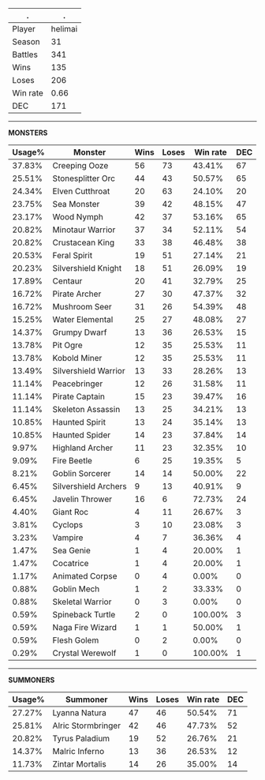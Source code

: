 .|.
|-|-
Player|helimai
Season|31
Battles|341
Wins|135
Loses|206
Win rate|0.66
DEC|171

---
**MONSTERS**

Usage%|Monster|Wins|Loses|Win rate|DEC|
-|-|-|-|-|-|
37.83%|Creeping Ooze|56|73|43.41%|67|
25.51%|Stonesplitter Orc|44|43|50.57%|65|
24.34%|Elven Cutthroat|20|63|24.10%|20|
23.75%|Sea Monster|39|42|48.15%|47|
23.17%|Wood Nymph|42|37|53.16%|65|
20.82%|Minotaur Warrior|37|34|52.11%|54|
20.82%|Crustacean King|33|38|46.48%|38|
20.53%|Feral Spirit|19|51|27.14%|21|
20.23%|Silvershield Knight|18|51|26.09%|19|
17.89%|Centaur|20|41|32.79%|25|
16.72%|Pirate Archer|27|30|47.37%|32|
16.72%|Mushroom Seer|31|26|54.39%|48|
15.25%|Water Elemental|25|27|48.08%|27|
14.37%|Grumpy Dwarf|13|36|26.53%|15|
13.78%|Pit Ogre|12|35|25.53%|11|
13.78%|Kobold Miner|12|35|25.53%|11|
13.49%|Silvershield Warrior|13|33|28.26%|13|
11.14%|Peacebringer|12|26|31.58%|11|
11.14%|Pirate Captain|15|23|39.47%|16|
11.14%|Skeleton Assassin|13|25|34.21%|13|
10.85%|Haunted Spirit|13|24|35.14%|13|
10.85%|Haunted Spider|14|23|37.84%|14|
9.97%|Highland Archer|11|23|32.35%|10|
9.09%|Fire Beetle|6|25|19.35%|5|
8.21%|Goblin Sorcerer|14|14|50.00%|22|
6.45%|Silvershield Archers|9|13|40.91%|9|
6.45%|Javelin Thrower|16|6|72.73%|24|
4.40%|Giant Roc|4|11|26.67%|3|
3.81%|Cyclops|3|10|23.08%|3|
3.23%|Vampire|4|7|36.36%|4|
1.47%|Sea Genie|1|4|20.00%|1|
1.47%|Cocatrice|1|4|20.00%|1|
1.17%|Animated Corpse|0|4|0.00%|0|
0.88%|Goblin Mech|1|2|33.33%|0|
0.88%|Skeletal Warrior|0|3|0.00%|0|
0.59%|Spineback Turtle|2|0|100.00%|3|
0.59%|Naga Fire Wizard|1|1|50.00%|1|
0.59%|Flesh Golem|0|2|0.00%|0|
0.29%|Crystal Werewolf|1|0|100.00%|1|

---
**SUMMONERS**

Usage%|Summoner|Wins|Loses|Win rate|DEC|
-|-|-|-|-|-|
27.27%|Lyanna Natura|47|46|50.54%|71|
25.81%|Alric Stormbringer|42|46|47.73%|52|
20.82%|Tyrus Paladium|19|52|26.76%|21|
14.37%|Malric Inferno|13|36|26.53%|12|
11.73%|Zintar Mortalis|14|26|35.00%|14|
